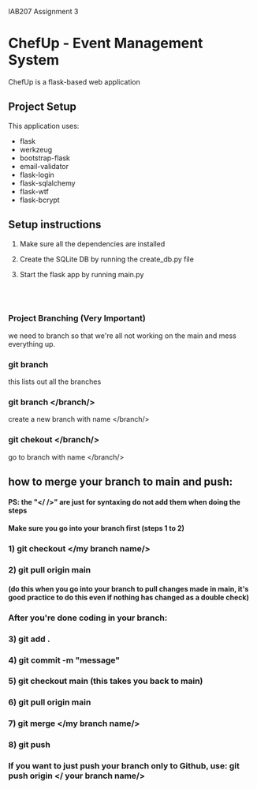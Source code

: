 IAB207 Assignment 3 

# ChefUp - Event Management System 
ChefUp is a flask-based web application 

## Project Setup

This application uses:

- flask
- werkzeug
- bootstrap-flask
- email-validator
- flask-login
- flask-sqlalchemy
- flask-wtf
- flask-bcrypt

## Setup instructions 

1. Make sure all the dependencies are installed

2. Create the SQLite DB by running the create_db.py file
   
3. Start the flask app by running main.py 


<br> 
<br> 

### Project Branching (Very Important)
we need to branch so that we're all not working on the main and mess everything up.

### git branch
this lists out all the branches

### git branch </branch/>
create a new branch with name </branch/>

### git chekout </branch/>
go to branch with name </branch/> 


## how to merge your branch to main and push:
#### PS: the "</ />" are just for syntaxing do not add them when doing the steps
#### Make sure you go into your branch first (steps 1 to 2)
### 1) git checkout </my branch name/> 
### 2) git pull origin main 
#### (do this when you go into your branch to pull changes made in main, it's good practice to do this even if nothing has changed as a double check) 
### After you're done coding in your branch: 
### 3) git add .
### 4) git commit -m "message" 
### 5) git checkout main (this takes you back to main)
### 6) git pull origin main 
### 7) git merge </my branch name/>
### 8) git push 

### If you want to just push your branch only to Github, use: git push origin </ your branch name/>
